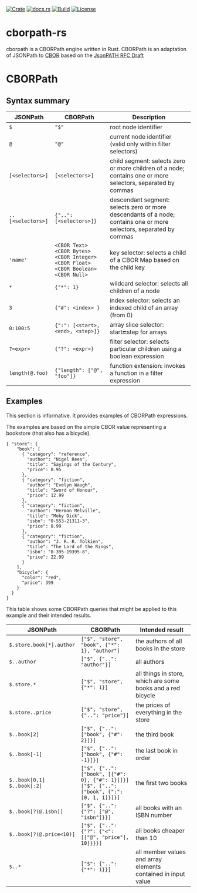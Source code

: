 [![Crate](https://img.shields.io/crates/v/cborpath.svg)](https://crates.io/crates/cborpath)
[![docs.rs](https://docs.rs/cborpath/badge.svg)](https://docs.rs/cborpath)
[![Build](https://github.com/dahomey-technologies/cborpath-rs/actions/workflows/compile_and_test.yml/badge.svg)](https://github.com/dahomey-technologies/cborpath-rs/actions/workflows/compile_and_test.yml)
[![License](https://img.shields.io/badge/license-MIT-blue.svg)](LICENSE)

# cborpath-rs
cborpath is a CBORPath engine written in Rust.
CBORPath is an adaptation of JSONPath to [CBOR](https://www.rfc-editor.org/rfc/rfc8949.html) based on the [JsonPATH RFC Draft](https://www.ietf.org/archive/id/draft-ietf-jsonpath-base-09.html)

# CBORPath
## Syntax summary

| JSONPath            | CBORPath                | Description                                                                                                             |
|---------------------|-------------------------|-------------------------------------------------------------------------------------------------------------------------|
| `$`                 | `"$"`                   | root node identifier                                                                          |
| `@`                 | `"@"`                   | current node identifier (valid only within filter selectors)                                        |
| `[<selectors>]`     | `[<selectors>]`         | child segment: selects zero or more children of a node; contains one or more selectors, separated by commas |
| `..[<selectors>]`   | `{"..": [<selectors>]}` | descendant segment: selects zero or more descendants of a node; contains one or more selectors, separated by commas |
| `'name'`            | `<CBOR Text>`<br>`<CBOR Bytes>`<br>`<CBOR Integer>`<br>`<CBOR Float>`<br>`<CBOR Boolean>`<br>`<CBOR Null>` | key selector: selects a child of a CBOR Map based on the child key |
| `*`                 | `{"*": 1}`                   | wildcard selector: selects all children of a node                                                      |
| `3`                 | `{"#": <index> }`       | index selector: selects an indexed child of an array (from 0)                                        |
| `0:100:5`           | `{":": [<start>, <end>, <step>]}` | array slice selector: start:end:step for arrays                                                     |
| `?<expr>`           | `{"?": <expr>}`         | filter selector: selects particular children using a boolean expression                             |
| `length(@.foo)`     | `{"length": ["@", "foo"]}` | function extension: invokes a function in a filter expression                                               |

## Examples

This section is informative. It provides examples of CBORPath expressions.

The examples are based on the simple CBOR value representing a bookstore (that also has a bicycle).

~~~~cbor
{ "store": {
    "book": [
      { "category": "reference",
        "author": "Nigel Rees",
        "title": "Sayings of the Century",
        "price": 8.95
      },
      { "category": "fiction",
        "author": "Evelyn Waugh",
        "title": "Sword of Honour",
        "price": 12.99
      },
      { "category": "fiction",
        "author": "Herman Melville",
        "title": "Moby Dick",
        "isbn": "0-553-21311-3",
        "price": 8.99
      },
      { "category": "fiction",
        "author": "J. R. R. Tolkien",
        "title": "The Lord of the Rings",
        "isbn": "0-395-19395-8",
        "price": 22.99
      }
    ],
    "bicycle": {
      "color": "red",
      "price": 399
    }
  }
}
~~~~

This table shows some CBORPath queries that might be applied to this example and their intended results.

| JSONPath                        | CBORPath                       | Intended result                                                                     |
|---------------------------------|------------------------------------------------------|---------------------------------------------------------------|
| `$.store.book[*].author`        | `["$", "store", "book", {"*": 1}, "author"]`              | the authors of all books in the store                         |
| `$..author`                     | `["$", {"..": "author"}]`                            | all authors                                                   |
| `$.store.*`                     | `["$", "store", {"*": 1}]`                                | all things in store, which are some books and a red bicycle   |
| `$.store..price`                | `["$", "store", {"..": "price"}]`                    | the prices of everything in the store                         |
| `$..book[2]`                    | `["$", {"..": ["book", {"#": 2}]}]`                  | the third book                                                |
| `$..book[-1]`                   | `["$", {"..": ["book", {"#": -1}]}]`                 | the last book in order                                        |
| `$..book[0,1]`<br>`$..book[:2]` | `["$", {"..": ["book", [{"#": 0}, {"#": 1}]]}]`<br>`["$", {"..": ["book", {":": [0, 1, 1]}]}]` | the first two books |
| `$..book[?(@.isbn)]`            | `["$", {"..": {"?": ["@", "isbn"]}}]`                | all books with an ISBN number                                 |
| `$..book[?(@.price<10)]`        | `["$", {"..": {"?": {"<": [["@", "price"], 10]}}}]`  | all books cheaper than 10                                     |
| `$..*`                          | `["$": {"..": {"*": 1}}]`                                   | all member values and array elements contained in input value |
